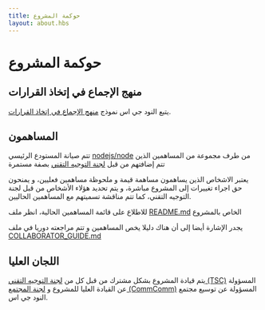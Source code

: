 ```yaml
---
title: حوكمة المشروع
layout: about.hbs
---
```


# حوكمة المشروع

## منهج الإجماع في إتخاذ القرارات

يتبع النود جي اس نموذج [منهج الإجماع في إتخاذ القرارات][].

## المساهمون

تتم صيانة المستودع الرئيسي [nodejs/node][] من طرف مجموعة من المساهمين الذين تتم إضافتهم من قبل [لجنة التوجيه التقني][] بصفة مستمرة

يعتبر الاشخاص الذين يساهمون مساهمة قيمة و ملحوظة مساهمين فعليين، و يمنحون حق اجراء تغييرات إلى المشروع مباشرة، و يتم تحديد هؤلاء الأشخاص من قبل لجنة التوجيه التقني، كما تتم مناقشة تسميتهم مع المساهمين الحاليين.

للاطلاع على قائمة المساهمين الحالية، انظر ملف [README.md][] الخاص بالمشروع
 
يجدر الإشارة أيضا إلى أن هناك دليلا يخص المساهمين و تتم مراجعته دوريا في ملف [COLLABORATOR_GUIDE.md][]

## اللجان العليا

يتم قيادة المشروع بشكل مشترك من قبل كل من [لجنة التوجيه التقني (TSC)][] المسؤولة عن القيادة العليا للمشروع و [لجنة المجتمع (CommComm)][] المسؤولة عن توسيع مجتمع النود جي اس.

[COLLABORATOR_GUIDE.md]: https://github.com/nodejs/node/blob/master/COLLABORATOR_GUIDE.md
[لجنة المجتمع (CommComm)]: https://github.com/nodejs/community-committee/blob/master/Community-Committee-Charter.md
[منهج الإجماع في إتخاذ القرارات]: https://en.wikipedia.org/wiki/Consensus-seeking_decision-making
[README.md]: https://github.com/nodejs/node/blob/master/README.md#current-project-team-members
[لجنة التوجيه التقني (TSC)]: https://github.com/nodejs/TSC/blob/master/TSC-Charter.md
[لجنة التوجيه التقني]: https://github.com/nodejs/TSC
[nodejs/node]: https://github.com/nodejs/node
